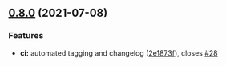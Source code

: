 ## [0.8.0](https://github.com/rymancl/terraform-provider-dotcommonitor/compare/v0.7.0...v0.8.0) (2021-07-08)


### Features

* **ci:** automated tagging and changelog ([2e1873f](https://github.com/rymancl/terraform-provider-dotcommonitor/commit/2e1873f5af1b4915f008477b48c8fe08a19c7973)), closes [#28](https://github.com/rymancl/terraform-provider-dotcommonitor/issues/28)
